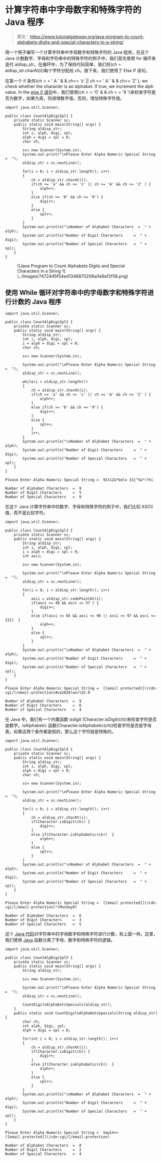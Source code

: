 # 计算字符串中字母数字和特殊字符的 Java 程序

> 原文：<https://www.tutorialgateway.org/java-program-to-count-alphabets-digits-and-special-characters-in-a-string/>

用一个例子编写一个计算字符串中字母数字和特殊字符的 Java 程序。在这个 Java 计数数字、字母和字符串中的特殊字符的例子中，我们首先使用 for 循环来迭代 aldisp_str。在循环中，为了保持代码简单，我们将(ch = aldisp_str.charAt(i))每个字符分配给 ch。接下来，我们使用了 Else If 语句。

在第一个 if 条件(ch > = ' A ' & & ch<= ‘z’ || ch >= ' A ' & & ch<= ‘Z’ ), we check whether the character is an alphabet. If true, we increment the alph value. In the [else if 语句](https://www.tutorialgateway.org/java-else-if-statement/)中，我们使用(ch > = '0' & & ch < = '9 ')来检查字符是否为数字，如果为真，则递增数字值。否则，增加特殊字符值。

```
import java.util.Scanner;

public class CountAlpDigiSpl1 {
	private static Scanner sc;
	public static void main(String[] args) {
		String aldisp_str;
		int i, alph, digi, spl;
		alph = digi = spl = 0;
		char ch;

		sc= new Scanner(System.in);
		System.out.print("\nPlease Enter Alpha Numeric Special String =  ");
		aldisp_str = sc.nextLine();

		for(i = 0; i < aldisp_str.length(); i++)
		{
			ch = aldisp_str.charAt(i);
			if(ch >= 'a' && ch <= 'z' || ch >= 'A' && ch <= 'Z' ) {
				alph++;
			}
			else if(ch >= '0' && ch <= '9') {
				digi++;
			}
			else {
				spl++;
			}
		}		
		System.out.println("\nNumber of Alphabet Characters  =  " + alph);
		System.out.println("Number of Digit Characters     =  " + digi);
		System.out.println("Number of Special Characters   =  " + spl);
	}
}
```

<figure class="wp-block-image size-large">![Java Program to Count Alphabets Digits and Special Characters in a String 1](../Images/7472445f54ed1346870206a0e6ef2f58.png)</figure>

## 使用 While 循环对字符串中的字母数字和特殊字符进行计数的 Java 程序

```
import java.util.Scanner;

public class CountAlpDigiSpl2 {
	private static Scanner sc;
	public static void main(String[] args) {
		String aldisp_str;
		int i, alph, digi, spl;
		i = alph = digi = spl = 0;
		char ch;

		sc= new Scanner(System.in);

		System.out.print("\nPlease Enter Alpha Numeric Special String =  ");
		aldisp_str = sc.nextLine();

		while(i < aldisp_str.length())
		{
			ch = aldisp_str.charAt(i);
			if(ch >= 'a' && ch <= 'z' || ch >= 'A' && ch <= 'Z' ) {
				alph++;
			}
			else if(ch >= '0' && ch <= '9') {
				digi++;
			}
			else {
				spl++;
			}
			i++;
		}		
		System.out.println("\nNumber of Alphabet Characters  =  " + alph);
		System.out.println("Number of Digit Characters     =  " + digi);
		System.out.println("Number of Special Characters   =  " + spl);
	}
}
```

```
Please Enter Alpha Numeric Special String =  9In12&*belo 33j^%&*(?hi

Number of Alphabet Characters  =  9
Number of Digit Characters     =  5
Number of Special Characters   =  9
```

在这个 Java 计算字符串中的数字、字母和特殊字符的例子中，我们比较 ASCII 值，而不是比较字符。

```
import java.util.Scanner;

public class CountAlpDigiSpl3 {
	private static Scanner sc;
	public static void main(String[] args) {
		String aldisp_str;
		int i, alph, digi, spl;
		i = alph = digi = spl = 0;
		int asci;

		sc= new Scanner(System.in);

		System.out.print("\nPlease Enter Alpha Numeric Special String =  ");
		aldisp_str = sc.nextLine();

		for(i = 0; i < aldisp_str.length(); i++)
		{
			asci = aldisp_str.codePointAt(i);
			if(asci >= 48 && asci <= 57 ) {
				digi++;
			}
			else if(asci >= 65 && asci <= 90 || asci >= 97 && asci <= 122)  {
				alph++;
			}
			else {
				spl++;
			}
		}		
		System.out.println("\nNumber of Alphabet Characters  =  " + alph);
		System.out.println("Number of Digit Characters     =  " + digi);
		System.out.println("Number of Special Characters   =  " + spl);
	}
}
```

```
Please Enter Alpha Numeric Special String =  [[email protected]](/cdn-cgi/l/email-protection)#va2020!world2.0

Number of Alphabet Characters  =  9
Number of Digit Characters     =  6
Number of Special Characters   =  4
```

在 Java 中，我们有一个内置函数 isdigit (Character.isDigit(ch))来检查字符是否是数字。isAlphabetic 函数(Character.isAlphabetic(ch))检查字符是否是字母表。如果这两个条件都是假的，那么这个字符就是特殊的。

```
import java.util.Scanner;

public class CountAlpDigiSpl4 {
	private static Scanner sc;
	public static void main(String[] args) {
		String aldisp_str;
		int i, alph, digi, spl;
		alph = digi = spl = 0;
		char ch;

		sc= new Scanner(System.in);

		System.out.print("\nPlease Enter Alpha Numeric Special String =  ");
		aldisp_str = sc.nextLine();

		for(i = 0; i < aldisp_str.length(); i++)
		{
			ch = aldisp_str.charAt(i);
			if(Character.isDigit(ch)) {
				digi++;
			}
			else if(Character.isAlphabetic(ch))  {
				alph++;
			}
			else {
				spl++;
			}
		}		
		System.out.println("\nNumber of Alphabet Characters  =  " + alph);
		System.out.println("Number of Digit Characters     =  " + digi);
		System.out.println("Number of Special Characters   =  " + spl);
	}
}
```

```
Please Enter Alpha Numeric Special String =  [[email protected]](/cdn-cgi/l/email-protection)*(Monday0?

Number of Alphabet Characters  =  6
Number of Digit Characters     =  3
Number of Special Characters   =  5
```

这个 [Java 代码](https://www.tutorialgateway.org/learn-java-programs/)对字符串中的字母数字和特殊字符进行计数，和上面一样。这里，我们使用 [Java](https://www.tutorialgateway.org/java-tutorial/) 函数分离了字母、数字和特殊字符的逻辑。

```
import java.util.Scanner;

public class CountAlpDigiSpl5 {
	private static Scanner sc;
	public static void main(String[] args) {
		String aldisp_str;

		sc= new Scanner(System.in);

		System.out.print("\nPlease Enter Alpha Numeric Special String =  ");
		aldisp_str = sc.nextLine();

		CountDigitsAlphabetsSpecials(aldisp_str);
	}
	public static void CountDigitsAlphabetsSpecials(String aldisp_str) {
		char ch;
		int alph, digi, spl;
		alph = digi = spl = 0;

		for(int i = 0; i < aldisp_str.length(); i++)
		{
			ch = aldisp_str.charAt(i);
			if(Character.isDigit(ch)) {
				digi++;
			}
			else if(Character.isAlphabetic(ch))  {
				alph++;
			}
			else {
				spl++;
			}
		}		
		System.out.println("\nNumber of Alphabet Characters  =  " + alph);
		System.out.println("Number of Digit Characters     =  " + digi);
		System.out.println("Number of Special Characters   =  " + spl);
	}
}
```

```
Please Enter Alpha Numeric Special String =  Sep14<>[[email protected]](/cdn-cgi/l/email-protection)

Number of Alphabet Characters  =  8
Number of Digit Characters     =  2
Number of Special Characters   =  4
```